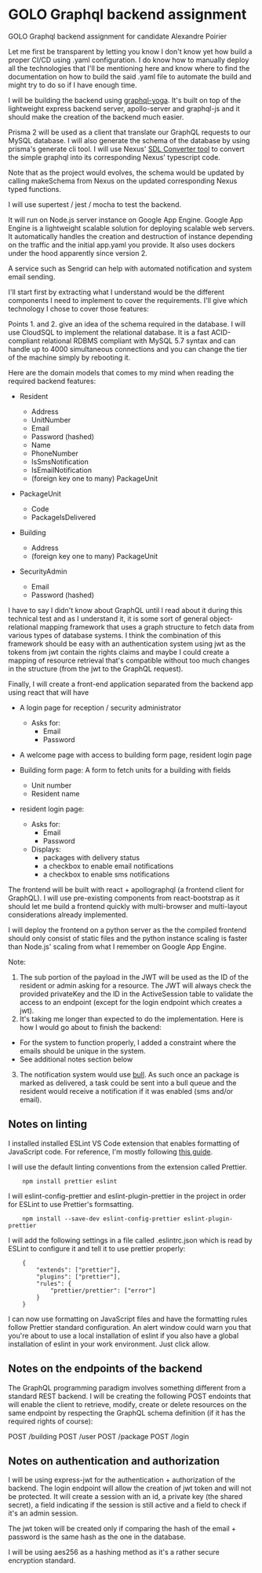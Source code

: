 # GOLO Graphql backend assignment
 GOLO Graphql backend assignment for candidate Alexandre Poirier

Let me first be transparent by letting you know I don't know yet how build a proper CI/CD using .yaml configuration. I do know how to manually deploy all the technologies that I'll be mentioning here and know where to find the documentation on how to build the said .yaml file to automate the build and might try to do so if I have enough time.

I will be building the backend using [graphql-yoga](https://github.com/prisma-labs/graphql-yoga). It's built on top of the lightweight express backend server, apollo-server and graphql-js and it should make the creation of the backend much easier.

Prisma 2 will be used as a client that translate our GraphQL requests to our MySQL database. I will also generate the schema of the database by using prisma's generate cli tool. I will use Nexus' [SDL Converter tool](https://nexus.js.org/converter) to convert the simple graphql into its corresponding Nexus' typescript code. 

Note that as the project would evolves, the schema would be updated by calling makeSchema from Nexus on the updated corresponding Nexus typed functions. 

I will use supertest / jest / mocha to test the backend.

It will run on Node.js server instance on Google App Engine. Google App Engine is a lightweight scalable solution for deploying scalable web servers. It automatically handles the creation and destruction of instance depending on the traffic and the initial app.yaml you provide. It also uses dockers under the hood apparently since version 2.

A service such as Sengrid can help with automated notification and system email sending.

I'll start first by extracting what I understand would be the different components I need to implement to cover the requirements. I'll give which technology I chose to cover those features:

Points 1. and 2. give an idea of the schema required in the database. I will use CloudSQL to implement the relational database. It is a fast ACID-compliant relational RDBMS compliant with MySQL 5.7 syntax and can handle up to 4000 simultaneous connections and you can change the tier of the machine simply by rebooting it.

Here are the domain models that comes to my mind when reading the required backend features:

* Resident
    * Address
    * UnitNumber
    * Email
    * Password (hashed)
    * Name
    * PhoneNumber
    * IsSmsNotification
    * IsEmailNotification
    * (foreign key one to many) PackageUnit

* PackageUnit
    * Code
    * PackageIsDelivered

* Building
    * Address
    * (foreign key one to many) PackageUnit

* SecurityAdmin
    * Email
    * Password (hashed)


I have to say I didn't know about GraphQL until I read about it during this technical test and as I understand it, it is some sort of general object-relational mapping framework that uses a graph structure to fetch data from various types of database systems. I think the combination of this framework should be easy with an authentication system using jwt as the tokens from jwt contain the rights claims and maybe I could create a mapping of resource retrieval that's compatible without too much changes in the structure (from the jwt to the GraphQL request). 

Finally, I will create a front-end application separated from the backend app using react that will have
* A login page for reception / security administrator
    * Asks for:
        * Email
        * Password
* A welcome page with access to building form page, resident login page
* Building form page: A form to fetch units for a building with fields
    * Unit number
    * Resident name

* resident login page: 
    * Asks for:
        * Email
        * Password
    * Displays:
        * packages with delivery status
        * a checkbox to enable email notifications
        * a checkbox to enable sms notifications

The frontend will be built with react + apollographql (a frontend client for GraphQL). I will use pre-existing components from react-bootstrap as it should let me build a frontend quickly with multi-browser and multi-layout considerations already implemented.

I will deploy the frontend on a python server as the the compiled frontend should only consist of static files and the python instance scaling is faster than Node.js' scaling from what I remember on Google App Engine.

Note: 

1. The sub portion of the payload in the JWT will be used as the ID of the resident or admin asking for a resource. The JWT will always check the provided privateKey and the ID in the ActiveSession table to validate the access to an endpoint (except for the login endpoint which creates a jwt).
2. It's taking me longer than expected to do the implementation. Here is how I would go about to finish the backend:
* For the system to function properly, I added a constraint where the emails should be unique in the system. 
* See additional notes section below
3. The notification system would use [bull](https://github.com/OptimalBits/bull). As such once an package is marked as delivered, a task could be sent into a bull queue and the resident would receive a notification if it was enabled (sms and/or email).

## Notes on linting
I installed installed ESLint VS Code extension that enables formatting of JavaScript code. For reference, I'm mostly following [this guide](https://www.robinwieruch.de/prettier-eslint). 

I will use the default linting conventions from the extension called Prettier.

        npm install prettier eslint

I will eslint-config-prettier and eslint-plugin-prettier in the project in order for ESLint to use Prettier's formsatting.

        npm install --save-dev eslint-config-prettier eslint-plugin-prettier        

I will add the following settings in a file called .eslintrc.json which is read by ESLint to configure it and tell it to use prettier properly:

        {
            "extends": ["prettier"],
            "plugins": ["prettier"],
            "rules": {
                "prettier/prettier": ["error"]
            }
        }

I can now use formatting on JavaScript files and have the formatting rules follow Prettier standard configuration. An alert window could warn you that you're about to use a local installation of eslint if you also have a global installation of eslint in your work environment. Just click allow.

## Notes on the endpoints of the backend

The GraphQL programming paradigm involves something different from a standard REST backend. I will be creating the following POST endoints that will enable the client to retrieve, modify, create or delete resources on the same endpoint by respecting the GraphQL schema definition (if it has the required rights of course):

POST /building
POST /user
POST /package
POST /login

## Notes on authentication and authorization

I will be using express-jwt for the authentication + authorization of the backend. The login endpoint will allow the creation of jwt token and will not be protected. It will create a session with an id, a private key (the shared secret), a field indicating if the session is still active and a field to check if it's an admin session. 

The jwt token will be created only if comparing the hash of the email + password is the same hash as the one in the database. 

I will be using aes256 as a hashing method as it's a rather secure encryption standard.